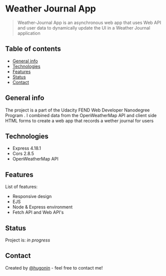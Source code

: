 # Weather Journal App

> Weather-Journal App is an asynchronous web app that uses Web API and user data to dynamically update the UI in a Weather Journal application

## Table of contents

- [General info](#general-info)
- [Technologies](#technologies)
- [Features](#features)
- [Status](#status)
- [Contact](#contact)

## General info

The project is a part of the Udacity FEND Web Developer Nanodegree Program . I combined data from the OpenWeatherMap API and client side HTML forms to create a web app that records a wether journal for users

## Technologies

- Express 4.18.1
- Cors 2.8.5
- OpenWeatherMap API


## Features

List of features:

- Responsive design
- EJS
- Node & Express environment
- Fetch API and Web API's


## Status

Project is: _in progress_


## Contact

Created by [@hugonin](https://github.com/hugonin) - feel free to contact me!



